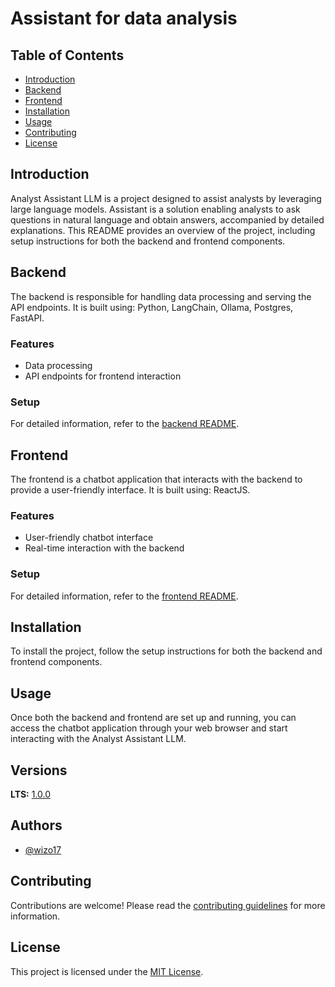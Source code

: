 # Assistant for data analysis

## Table of Contents
- [Introduction](#introduction)
- [Backend](#backend)
- [Frontend](#frontend)
- [Installation](#installation)
- [Usage](#usage)
- [Contributing](#contributing)
- [License](#license)

## Introduction
Analyst Assistant LLM is a project designed to assist analysts by leveraging large language models. 
Assistant is a solution enabling analysts to ask questions in natural language and obtain answers, accompanied by detailed explanations.
This README provides an overview of the project, including setup instructions for both the backend and frontend components.

## Backend
The backend is responsible for handling data processing and serving the API endpoints. It is built using: Python, LangChain, Ollama, Postgres, FastAPI.

### Features
- Data processing
- API endpoints for frontend interaction

### Setup
For detailed information, refer to the [backend README](backend/README.md).


## Frontend
The frontend is a chatbot application that interacts with the backend to provide a user-friendly interface. It is built using: ReactJS.

### Features
- User-friendly chatbot interface
- Real-time interaction with the backend

### Setup
For  detailed information, refer to the [frontend README](front/chatbot-app/README.md).

## Installation
To install the project, follow the setup instructions for both the backend and frontend components.

## Usage
Once both the backend and frontend are set up and running, you can access the chatbot application through your web browser and start interacting with the Analyst Assistant LLM.

## Versions
**LTS:** [1.0.0](https://github.com/Wizo17/analyst_assistant_llm)

## Authors

* [@wizo17](https://github.com/Wizo17)

## Contributing
Contributions are welcome! Please read the [contributing guidelines](CONTRIBUTING.md) for more information.

## License
This project is licensed under the [MIT License](LICENSE).
